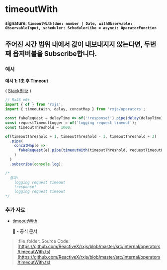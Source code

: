 # timeoutWith

#### signature: `timeoutWith(due: number | Date, withObservable: ObservableInput, scheduler: SchedulerLike = async): OperatorFunction`

## 주어진 시간 범위 내에서 값이 내보내지지 않는다면, 두번째 옵저버블을 Subscribe합니다.

### 예시

**예시 1: 1초 후 Timeout**

\( [StackBlitz](https://stackblitz.com/edit/rxjs-timeoutwith?file=index.ts&devtoolsheight=100) \)

```javascript
// RxJS v6+
import { of } from 'rxjs';
import { timeoutWith, delay, concatMap } from 'rxjs/operators';

const fakeRequest = delayTime => of('!response!').pipe(delay(delayTime));
const requestTimeoutLogger = of('logging request timeout');
const timeoutThreshold = 1000;

of(timeoutThreshold + 1, timeoutThreshold - 1, timeoutThreshold + 3)
  .pipe(
    concatMap(e =>
      fakeRequest(e).pipe(timeoutWith(timeoutThreshold, requestTimeoutLogger))
    )
  )
  .subscribe(console.log);

/*
  결과:
    logging request timeout
    !response!
    logging request timeout
*/
```

### 추가 자료

* [timeoutWith](https://rxjs-dev.firebaseapp.com/api/operators/timeoutWith)

  :newspaper: - 공식 문서

> :file\_folder: Source Code: [https://github.com/ReactiveX/rxjs/blob/master/src/internal/operators/timeoutWith.ts](https://github.com/ReactiveX/rxjs/blob/master/src/internal/operators/timeoutWith.ts)

